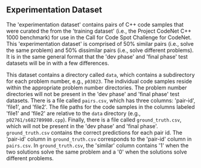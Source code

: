 ## Experimentation Dataset

The 'experimentation dataset' contains pairs of C++ code samples that were curated the from the 'training dataset' (i.e., the Project CodeNet C++ 1000 benchmark) for use in the Call for Code Spot Challenge for CodeNet. This 'experimentation dataset' is comprised of 50% similar pairs (i.e., solve the same problem) and 50% dissimilar pairs (i.e., solve different problems). It is in the same general format that the 'dev phase' and 'final phase' test datasets will be in with a few differences.

This dataset contains a directory called `data`, which contains a subdirectory for each problem number, e.g., `p03023`. The individual code samples reside within the appropriate problem number directories. The problem number directories will not be present in the 'dev phase' and 'final phase' test datasets. There is a file called `pairs.csv`, which has three columns: 'pair-id', 'file1', and 'file2'. The file paths for the code samples in the columns labeled 'file1' and 'file2'  are relative to the `data` directory (e.g., `p02761/s682789980.cpp`). Finally, there is a file called `ground_truth.csv`, which will not be present in the 'dev phase' and 'final phase'. `ground_truth.csv` contains the correct predictions for each pair id. The 'pair-id' column in `ground_truth.csv` corresponds to the 'pair-id' column in `pairs.csv`. In `ground_truth.csv`, the 'similar' column contains '1' when the two solutions solve the same problem and a '0' when the solutions solve different problems.

